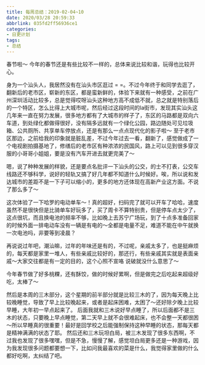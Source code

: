 ```yaml
---
title: 每周总结：2019-02-04~10
date: 2020/03/28 20:59:33
abbrlink: 035fd2ff56936ce1
categories:
- 日更计划
tags:
- 总结
---
```

春节啦～
今年的春节还是有些比较不一样的，总体来说比较和谐，玩得也比较开心。

身为一个汕头人，我居然没有在汕头市区逛过 = =。不过今年终于和同学去逛了，翻新后的老市区，崭新的东区，都是蛮新鲜的，体验下来就有一种感受，之前在广州深圳活动比较多，总是觉得哎呀汕头这种地方高不成低不就，总之就是特别落后的一个特区，怎么比得上大城市呢，然后经过这段时间的la街市，发现其实汕头这几年来一直在努力发展，很多地方都有了大城市的样子了，东区的马路都是双向六车道，到处绿化都做得很好，没有隔多远就有一个绿化公园，路边随处可见垃圾箱、公共厕所、共享单车停放点，还是有那么一点点现代化的影子啦～
至于老市区那边，之前给我的印象就是脏乱差，不过今年过去一看，翻新了，感觉做成了一个电视剧拍摄基地了，修缮后的老市区有种浓浓的民国风，路上可以见到很多穿汉服的小哥哥小姐姐，要是没有汽车开进去就更完美了～

嗯，说了种种发展的样貌，还是要点名批评一下汕头的公交，的士不打表，公交车线路还不够科学，说好的轻轨又搞了好几年都不知道什么时候好。唉，所以说和发达城市的差距不是一下子可以缩小的，更多的地方还体现在高新产业这方面。不说了那么多了～

这次体验了一下哈罗的电动单车～！真的超好，扫码完了就可以开车了哈哈，速度虽然不是很快但是比骑单车好玩多了，买了周卡不算特别贵，但是停车点太少了，这点很坑，而且换电池的频率不够，比如晚上去苏宁广场玩，到了十点多准备回家的时候外面一排电动车没有一辆是有电的～全都是电量不足，难道不能在中午就换一次电池吗，非要等到凌晨？

再说说过年吧，潮汕嘛，过年的年味还是有的，不过呢，亲戚太多了，也是挺麻烦的，每天都是家里一堆人，有些亲戚比较好的，那还行，有些亲戚其实就是表面亲戚～大家交往都是有一定的目的，这个心照不宣咯  说破就没什么意思了～

今年春节做了好多桃粿，还有酥饺，做的时候好累啊，但是做完之后吃起来超级好吃，太棒了～

然后是本周的三木部分，这个星期的前半部分就是比较三木的了，因为每天晚上比较晚睡觉，导致了早上比较晚起来，或者是起床困难，太困了～还好除夕晚上比较早睡，大年初一早点起来了。
后面我就和三木说好早点睡了，所以后面都不是三木的状态，只要晚上早点睡觉，第二天早上就不会很难起床，也不会整一天都很困～所以早睡真的很重要！最好是回学校之后能强制保持这种早睡的状态，那每天都是精神满满的状态了耶。
然后还和三木玩坦白局，被三木发现了很多东西啊，不过我也发现了很多嘿嘿，但是不急，慢慢了解，感觉坦白局更多还是一种游戏，因为我发现很多问题都要想一下，比如问我最喜欢的菜是什么，我觉得家里做的什么都好吃啊，太纠结了吧。


 
